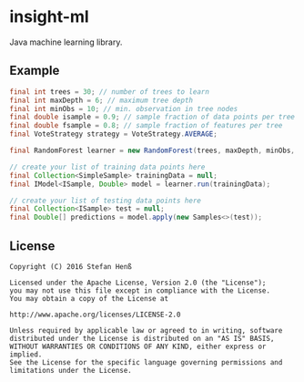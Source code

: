 # insight-ml

Java machine learning library.

## Example

```java
final int trees = 30; // number of trees to learn
final int maxDepth = 6; // maximum tree depth
final int minObs = 10; // min. observation in tree nodes
final double isample = 0.9; // sample fraction of data points per tree
final double fsample = 0.8; // sample fraction of features per tree
final VoteStrategy strategy = VoteStrategy.AVERAGE;

final RandomForest learner = new RandomForest(trees, maxDepth, minObs, isample, fsample, strategy);

// create your list of training data points here
final Collection<SimpleSample> trainingData = null;
final IModel<ISample, Double> model = learner.run(trainingData);

// create your list of testing data points here
final Collection<ISample> test = null;
final Double[] predictions = model.apply(new Samples<>(test));
```

## License

	Copyright (C) 2016 Stefan Henß
	
	Licensed under the Apache License, Version 2.0 (the "License");
	you may not use this file except in compliance with the License.
	You may obtain a copy of the License at
	
	http://www.apache.org/licenses/LICENSE-2.0
	
	Unless required by applicable law or agreed to in writing, software
	distributed under the License is distributed on an "AS IS" BASIS,
	WITHOUT WARRANTIES OR CONDITIONS OF ANY KIND, either express or implied.
	See the License for the specific language governing permissions and
	limitations under the License.